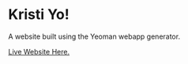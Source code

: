 # Kristi Yo!
A website built using the Yeoman webapp generator.

[Live Website Here.](http://kristi.centinaro.net)
